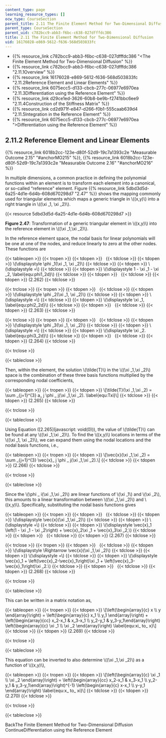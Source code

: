 ```yaml
---
content_type: page
learning_resource_types: []
ocw_type: CourseSection
parent_title: 2.11 The Finite Element Method for Two-Dimensional Diffusion
parent_type: CourseSection
parent_uid: c782bcc9-abb3-f6bc-c638-027dfffdc386
title: 2.11 The Finite Element Method for Two-Dimensional Diffusion
uid: 16176028-e869-5612-f636-568d503833fc
---
```


*   {{% resource_link c782bcc9-abb3-f6bc-c638-027dfffdc386 "\<The Finite Element Method for Two-Dimensional Diffusion" %}}
*   {{% resource_link c782bcc9-abb3-f6bc-c638-027dfffdc386 "2.11.1Overview" %}}
*   {{% resource_link 16176028-e869-5612-f636-568d503833fc "2.11.2Reference Element and Linear Elements" %}}
*   {{% resource_link 6075ecc5-d133-cbcb-277c-06977e6970ea "2.11.3Differentiation using the Reference Element" %}}
*   {{% resource_link d29ce1ed-3626-60b8-be9b-f2741bbc6ee9 "2.11.4Construction of the Stiffness Matrix" %}}
*   {{% resource_link cd2d971f-e847-d266-f0b1-555caab639d4 "2.11.5Integration in the Reference Element" %}}
*   {{% resource_link 6075ecc5-d133-cbcb-277c-06977e6970ea "\>Differentiation using the Reference Element" %}}

2.11.2 Reference Element and Linear Elements
--------------------------------------------

{{% resource_link 6018b2cc-123e-d80f-52d9-19c7a1393c2e "Measurable Outcome 2.15" "#anchorMO215" %}}, {{% resource_link 6018b2cc-123e-d80f-52d9-19c7a1393c2e "Measurable Outcome 2.16" "#anchorMO216" %}}

In multiple dimensions, a common practice in defining the polynomial functions within an element is to transform each element into a canonical, or so-called “reference" element. Figure {{% resource_link 5dbd3d5d-6a25-4d1e-6d4b-608d670298d7 "2.47" %}} shows the mapping commonly used for triangular elements which maps a generic triangle in \\((x,y)\\) into a right triangle in \\((\\xi \_1, \\xi \_2)\\).

{{< resource 5dbd3d5d-6a25-4d1e-6d4b-608d670298d7 >}}

**Figure 2.47**: Transformation of a generic triangular element in \\((x,y)\\) into the reference element in \\((\\xi \_1,\\xi \_2)\\).

In the reference element space, the nodal basis for linear polynomials will be one at one of the nodes, and reduce linearly to zero at the other nodes. These functions are

{{< tableopen >}}
{{< tropen >}}
{{< tdopen >}}
 
{{< tdclose >}}
{{< tdopen >}}
\\(\\displaystyle \\phi \_1(\\xi \_1, \\xi \_2)\\)
{{< tdclose >}}
{{< tdopen >}}
\\(\\displaystyle =\\)
{{< tdclose >}}
{{< tdopen >}}
\\(\\displaystyle 1 - \\xi \_1 - \\xi \_2, \\label{equ:phi1\_2d}\\)
{{< tdclose >}}
{{< tdopen >}}
 
{{< tdclose >}}
{{< tdopen >}}
(2.262)
{{< tdclose >}}

{{< trclose >}}
{{< tropen >}}
{{< tdopen >}}
 
{{< tdclose >}}
{{< tdopen >}}
\\(\\displaystyle \\phi \_2(\\xi \_1, \\xi \_2)\\)
{{< tdclose >}}
{{< tdopen >}}
\\(\\displaystyle =\\)
{{< tdclose >}}
{{< tdopen >}}
\\(\\displaystyle \\xi \_1, \\label{equ:phi2\_2d}\\)
{{< tdclose >}}
{{< tdopen >}}
 
{{< tdclose >}}
{{< tdopen >}}
(2.263)
{{< tdclose >}}

{{< trclose >}}
{{< tropen >}}
{{< tdopen >}}
 
{{< tdclose >}}
{{< tdopen >}}
\\(\\displaystyle \\phi \_3(\\xi \_1, \\xi \_2)\\)
{{< tdclose >}}
{{< tdopen >}}
\\(\\displaystyle =\\)
{{< tdclose >}}
{{< tdopen >}}
\\(\\displaystyle \\xi \_2. \\label{equ:phi3\_2d}\\)
{{< tdclose >}}
{{< tdopen >}}
 
{{< tdclose >}}
{{< tdopen >}}
(2.264)
{{< tdclose >}}

{{< trclose >}}

{{< tableclose >}}

Then, within the element, the solution \\(\\tilde{T}\\) in the \\((\\xi \_1,\\xi \_2)\\) space is the combination of these three basis functions multiplied by the corresponding nodal coefficients,

{{< tableopen >}}
{{< tropen >}}
{{< tdopen >}}
\\\[\\tilde{T}(\\xi \_1,\\xi \_2) = \\sum \_{j=1}^{3} a\_ j \\phi \_ j(\\xi \_1,\\xi \_2). \\label{equ:Txi}\\\]
{{< tdclose >}}
{{< tdopen >}}
(2.265)
{{< tdclose >}}

{{< trclose >}}

{{< tableclose >}}

Using Equation ([2.265](javascript: void(0))), the value of \\(\\tilde{T}\\) can be found at any \\((\\xi \_1,\\xi \_2)\\). To find the \\((x,y)\\) locations in terms of the \\((\\xi \_1, \\xi \_2)\\), we can expand them using the nodal locations and the nodal basis functions, i.e.,

{{< tableopen >}}
{{< tropen >}}
{{< tdopen >}}
\\\[\\vec{x}(\\xi \_1,\\xi \_2) = \\sum \_{j=1}^{3} \\vec{x}\_ j \\phi \_ j(\\xi \_1,\\xi \_2).\\\]
{{< tdclose >}}
{{< tdopen >}}
(2.266)
{{< tdclose >}}

{{< trclose >}}

{{< tableclose >}}

Since the \\(\\phi \_ i(\\xi \_1,\\xi \_2)\\) are linear functions of \\(\\xi \_1\\) and \\(\\xi \_2\\), this amounts to a linear transformation between \\((\\xi \_1,\\xi \_2)\\) and \\((x,y)\\). Specifically, substituting the nodal basis functions gives

{{< tableopen >}}
{{< tropen >}}
{{< tdopen >}}
 
{{< tdclose >}}
{{< tdopen >}}
\\(\\displaystyle \\vec{x}(\\xi \_1,\\xi \_2)\\)
{{< tdclose >}}
{{< tdopen >}}
\\(\\displaystyle =\\)
{{< tdclose >}}
{{< tdopen >}}
\\(\\displaystyle \\vec{x}\_1 \\left(1 - \\xi \_1 - \\xi \_2\\right) + \\vec{x}\_2\\xi \_1 + \\vec{x}\_3\\xi \_2,\\)
{{< tdclose >}}
{{< tdopen >}}
 
{{< tdclose >}}
{{< tdopen >}}
(2.267)
{{< tdclose >}}

{{< trclose >}}
{{< tropen >}}
{{< tdopen >}}
 
{{< tdclose >}}
{{< tdopen >}}
\\(\\displaystyle \\Rightarrow \\vec{x}(\\xi \_1,\\xi \_2)\\)
{{< tdclose >}}
{{< tdopen >}}
\\(\\displaystyle =\\)
{{< tdclose >}}
{{< tdopen >}}
\\(\\displaystyle \\vec{x}\_1 + \\left(\\vec{x}\_2-\\vec{x}\_1\\right)\\xi \_1 + \\left(\\vec{x}\_3-\\vec{x}\_1\\right)\\xi \_2.\\)
{{< tdclose >}}
{{< tdopen >}}
 
{{< tdclose >}}
{{< tdopen >}}
(2.268)
{{< tdclose >}}

{{< trclose >}}

{{< tableclose >}}

This can be written in a matrix notation as,

{{< tableopen >}}
{{< tropen >}}
{{< tdopen >}}
\\\[\\left(\\begin{array}{c} x \\\\ y \\end{array}\\right) = \\left(\\begin{array}{c} x\_1 \\\\ y\_1 \\end{array}\\right) + \\left(\\begin{array}{cc} x\_2-x\_1 & x\_3-x\_1 \\\\ y\_2-y\_1 & y\_3-y\_1\\end{array}\\right) \\left(\\begin{array}{c} \\xi \_1 \\\\ \\xi \_2 \\end{array}\\right) \\label{equ:xi\_ to\_ x}\\\]
{{< tdclose >}}
{{< tdopen >}}
(2.269)
{{< tdclose >}}

{{< trclose >}}

{{< tableclose >}}

This equation can be inverted to also determine \\((\\xi \_1,\\xi \_2)\\) as a function of \\((x,y)\\),

{{< tableopen >}}
{{< tropen >}}
{{< tdopen >}}
\\\[\\left(\\begin{array}{c} \\xi \_1 \\\\ \\xi \_2 \\end{array}\\right) = \\left(\\begin{array}{cc} x\_2-x\_1 & x\_3-x\_1 \\\\ y\_2-y\_1 & y\_3-y\_1\\end{array}\\right)^{-1} \\left(\\begin{array}{c} x-x\_1 \\\\ y-y\_1 \\end{array}\\right) \\label{equ:x\_ to\_ xi}\\\]
{{< tdclose >}}
{{< tdopen >}}
(2.270)
{{< tdclose >}}

{{< trclose >}}

{{< tableclose >}}

BackThe Finite Element Method for Two-Dimensional Diffusion ContinueDifferentiation using the Reference Element